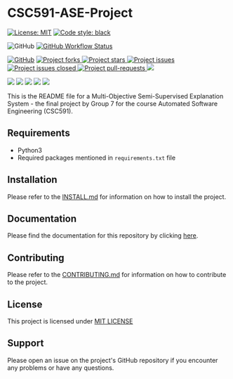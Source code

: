 # CSC591-ASE-Project

[![License: MIT](https://img.shields.io/badge/License-MIT-yellow.svg)](https://opensource.org/licenses/MIT)
[![Code style: black](https://img.shields.io/badge/code%20style-black-000000.svg)](https://github.com/psf/black)


<!--Badges-->

![GitHub](https://img.shields.io/badge/Language-Python-blue.svg)
[![GitHub Workflow Status](https://img.shields.io/github/actions/workflow/status/deekay2310/CSC591-ASE-Project-Group-7/python-app.yml)](https://github.com/deekay2310/CSC591-ASE-Project-Group-7/actions)

[![GitHub](https://img.shields.io/github/license/palash27/ASE-HW-Group7)](https://github.com/deekay2310/CSC591-ASE-Project-Group-7/blob/main/LICENSE.md)
<a href="https://github.com/deekay2310/CSC591-ASE-Project-Group-7/fork" target="blank">
<img src="https://img.shields.io/github/forks/deekay2310/CSC591-ASE-Project-Group-7?style=flat-square" alt="Project forks"/>
</a>
<a href="https://github.com/deekay2310/CSC591-ASE-Project-Group-7/stargazers" target="blank">
<img src="https://img.shields.io/github/stars/deekay2310/CSC591-ASE-Project-Group-7?style=flat-square" alt="Project stars"/>
</a>
<a href="https://github.com/deekay2310/CSC591-ASE-Project-Group-7/issues" target="blank">
<img src="https://img.shields.io/github/issues/deekay2310/CSC591-ASE-Project-Group-7?style=flat-square" alt="Project issues"/>
</a>
<a href="https://github.com/deekay2310/CSC591-ASE-Project-Group-7/issues" target="blank">
<img src="https://img.shields.io/github/issues-closed/deekay2310/CSC591-ASE-Project-Group-7" alt="Project issues closed"/>
</a>
<a href="https://github.com/deekay2310/CSC591-ASE-Project-Group-7/pulls" target="blank">
<img src="https://img.shields.io/github/issues-pr/deekay2310/CSC591-ASE-Project-Group-7?style=flat-square" alt="Project pull-requests"/>
</a>
<a href="https://github.com/deekay2310/CSC591-ASE-Project-Group-7/graphs/contributors" alt="Contributors">
<img src="https://img.shields.io/github/contributors/deekay2310/CSC591-ASE-Project-Group-7" /></a>

<a href="https://github.com/deekay2310/CSC591-ASE-Project-Group-7/milestones" alt="milestones">
<img src="https://img.shields.io/github/milestones/all/deekay2310/CSC591-ASE-Project-Group-7" /></a> 

<a href="https://github.com/deekay2310/CSC591-ASE-Project-Group-7/graphs/commit-activity" alt="commit activity">
<img src="https://img.shields.io/github/commit-activity/w/deekay2310/CSC591-ASE-Project-Group-7" /></a> 

<a href="https://github.com/deekay2310/CSC591-ASE-Project-Group-7/discussions" alt="discussion">
<img src="https://img.shields.io/github/discussions/deekay2310/CSC591-ASE-Project-Group-7" /></a> 

<a href="https://img.shields.io/github/repo-size/deekay2310/CSC591-ASE-Project-Group-7" alt="repo size">
<img src="https://img.shields.io/github/repo-size/deekay2310/CSC591-ASE-Project-Group-7" /></a>

<a href="https://img.shields.io/tokei/lines/github/deekay2310/CSC591-ASE-Project-Group-7" alt="total lines">
<img src="https://img.shields.io/tokei/lines/github/deekay2310/CSC591-ASE-Project-Group-7" /></a>
<br>

<!-- <p align="center">
    <a href="https://github.com/deekay2310/CSC591-ASE-Project-Group-7/issues/new/choose">Report Bug</a>
    /
    <a href="https://github.com/deekay2310/CSC591-ASE-Project-Group-7/issues/new/choose">Request Feature</a>
</p> -->



This is the README file for a Multi-Objective Semi-Supervised Explanation System - the final project by Group 7 for the course Automated Software Engineering (CSC591).

## Requirements

- Python3
- Required packages mentioned in `requirements.txt` file

## Installation

Please refer to the [INSTALL.md](INSTALL.md) for information on how to install the project.

## Documentation

Please find the documentation for this repository by clicking [here](https://deekay2310.github.io/ASE-Group7-HW-docs/src.html).

## Contributing

Please refer to the [CONTRIBUTING.md](CONTRIBUTING.md) for information on how to contribute to the project.

## License

This project is licensed under [MIT LICENSE](LICENSE.md)

## Support

Please open an issue on the project's GitHub repository if you encounter any problems or have any questions.
